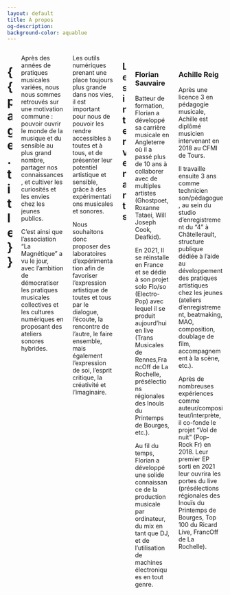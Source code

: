 ```yaml
---
layout: default
title: À propos
og-description: 
background-color: aquablue
---
```


<div class="hero">
  <div class="hero-body-padding-small">
    <div class="columns is-mobile is-multiline is-centered">
        <div class="column is-8-desktop is-11-touch is-11-mobile has-text-centered">
          <h1 class="mb-5">{{ page.title }}</h1>
        </div>
        <div class="column is-8-desktop is-11-touch is-11-mobile columns is-mobile is-multiline is-centered">
          <div class="column is-6-desktop is-11-touch is-11-mobile">
            <p class="mb-5">Après des années de pratiques musicales variées, nous nous sommes retrouvés sur une motivation commune : pouvoir ouvrir le monde de la musique et du sensible au plus grand nombre, partager nos connaissances, et cultiver les curiosités et les envies chez les jeunes publics.</p>
            <p class="mb-5">C’est ainsi que l’association “La Magnétique” a vu le jour, avec l’ambition de démocratiser les pratiques musicales collectives et les cultures numériques en proposant des ateliers sonores hybrides.</p>
          </div>
          <div class="column is-6-desktop is-11-touch is-11-mobile">
            <p class="mb-5">Les outils numériques prenant une place toujours plus grande dans nos vies, il est important pour nous de pouvoir les rendre accessibles à toutes et à tous, et de présenter leur potentiel artistique et sensible, grâce à des expérimentations musicales et sonores.</p>
            <p class="mb-5">Nous souhaitons donc proposer des laboratoires d’expérimentation afin de favoriser l’expression artistique de toutes et tous par le dialogue, l’écoute, la rencontre de l’autre, le faire ensemble, mais également l’expression de soi, l’esprit critique, la créativité et l’imaginaire.</p>
          </div>
        </div>
        <div class="column is-8-desktop is-11-touch is-11-mobile columns is-mobile is-multiline is-centered mb-6">
          <div class="column is-8-desktop is-11-touch is-11-mobile has-text-centered">
            <h2 class="mb-5 is-size-4">Les intervenants</h2>
          </div>
          <div class="column is-6-desktop is-11-touch is-11-mobile">
            <div class="columns is-mobile my-5">
              <div class="column is-6-desktop is-8-touch is-12-mobile p-0">
                <figure class="image">
                  <img src="{{ site.baseurl }}/assets/img/florian.png" alt="">
                </figure>
              </div>
            </div>
            <h3>Florian Sauvaire</h3>
            <p class="mb-5">Batteur de formation, Florian a développé sa carrière musicale en Angleterre où il a passé plus de 10 ans à collaborer avec de multiples artistes (Ghostpoet, Roxanne Tataei, Will Joseph Cook, Deafkid).</p>
            <p class="mb-5">En 2021, Il se réinstalle en France et se dédie à son projet solo Flo/so (Electro-Pop) avec lequel il se produit aujourd’hui en live (Trans Musicales de Rennes,FrancOff de La Rochelle, présélections régionales des Inouïs du Printemps de Bourges, etc.).</p>
            <p class="mb-5">Au fil du temps, Florian a développé une solide connaissance de la production musicale par ordinateur, du mix en tant que DJ, et de l’utilisation de machines électroniques en tout genre.</p>
          </div>
          <div class="column is-6-desktop is-11-touch is-11-mobile">
            <div class="columns is-mobile my-5">
              <div class="column is-6-desktop is-8-touch is-12-mobile p-0">
                <figure class="image">
                  <img src="{{ site.baseurl }}/assets/img/achille.png" alt="">
                </figure>
              </div>
            </div>
            <h3>Achille Reig</h3>
            <p class="mb-5">Après une licence 3 en pédagogie musicale, Achille est diplômé musicien intervenant en 2018 au CFMI de Tours.</p>
            <p class="mb-5">Il travaille ensuite 3 ans comme technicien son/pédagogue, au sein du studio d’enregistrement du “4” à Châtellerault, structure publique dédiée à l’aide au développement des pratiques artistiques chez les jeunes (ateliers d’enregistrement, beatmaking, MAO, composition, doublage de film, accompagnement à la scène, etc.).</p>
            <p class="mb-5">Après de nombreuses expériences comme auteur/compositeur/interprète, il co-fonde le projet “Vol de nuit” (Pop- Rock Fr) en 2018. Leur premier EP sorti en 2021 leur ouvrira les portes du live (présélections régionales des Inouïs du Printemps de Bourges, Top 100 du Ricard Live, FrancOff de La Rochelle).</p>
          </div>
        </div>
    </div>
  </div>
  <div class="hero-foot"></div>
</div>
